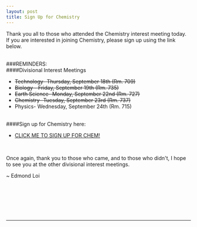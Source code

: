 ```yaml
---
layout: post
title: Sign Up for Chemistry
---
```



Thank you all to those who attended the Chemistry interest meeting today. If you are interested in joining Chemistry, please sign up using the link below. 
<br><br>

###REMINDERS:
<br>
####Divisional Interest Meetings

- <del>Technology- Thursday, September 18th (Rm. 709)</del>
- <del>Biology - Friday, September 19th (Rm. 735)</del>
- <del>Earth Science- Monday, September 22nd (Rm. 727)</del>
- <del>Chemistry- Tuesday, September 23rd (Rm. 737)</del>
- Physics- Wednesday, September 24th (Rm. 715)

<br>
####Sign up for Chemistry here:

- <a href="http://stuyscioly.github.io/chemsignup" target=_blank>CLICK ME TO SIGN UP FOR CHEM!</a>

<br>

Once again, thank you to those who came, and to those who didn't, I hope to see you at the other divisional interest meetings.

~ Edmond Loi

<br>
<br>
<br>
<br>
<br>
<hr>
<br>
<br>
<br>
<br>
<br>

